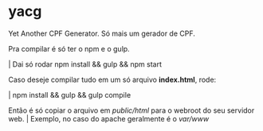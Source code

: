 # yacg
Yet Another CPF Generator.
Só mais um gerador de CPF.

Pra compilar é só ter o npm e o gulp.

| Dai só rodar npm install && gulp && npm start
 
 Caso deseje compilar tudo em um só arquivo **index.html**, rode:

| npm install && gulp && gulp compile

Então é só copiar o arquivo em *public/html* para o webroot do seu servidor web.
| Exemplo, no caso do apache geralmente é o *var/www*